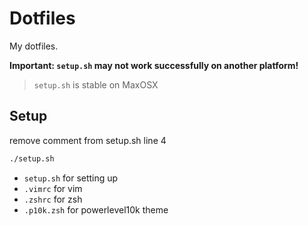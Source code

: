 # Dotfiles

My dotfiles.

**Important: `setup.sh` may not work successfully on another platform!**

> `setup.sh` is stable on MaxOSX

## Setup

remove comment from setup.sh line 4
```sh
./setup.sh
```

- `setup.sh` for setting up
- `.vimrc` for vim
- `.zshrc` for zsh
- `.p10k.zsh` for powerlevel10k theme

